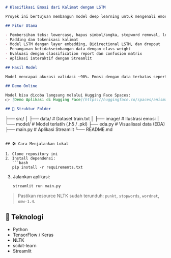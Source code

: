 ```markdown
# Klasifikasi Emosi dari Kalimat dengan LSTM

Proyek ini bertujuan membangun model deep learning untuk mengenali emosi dalam kalimat bahasa Inggris menggunakan arsitektur LSTM. Model dapat mengklasifikasikan enam emosi utama: **joy**, **sadness**, **anger**, **fear**, **love**, dan **surprise**.

## Fitur Utama

- Pembersihan teks: lowercase, hapus simbol/angka, stopword removal, lemmatization
- Padding dan tokenisasi kalimat
- Model LSTM dengan layer embedding, Bidirectional LSTM, dan dropout
- Penanganan ketidakseimbangan data dengan class weight
- Evaluasi dengan classification report dan confusion matrix
- Aplikasi interaktif dengan Streamlit

## Hasil Model

Model mencapai akurasi validasi ~90%. Emosi dengan data terbatas seperti *surprise* menunjukkan performa yang lebih rendah dibanding emosi dominan seperti *joy* atau *sadness*.

## Demo Online

Model bisa dicoba langsung melalui Hugging Face Spaces:  
👉 [Demo Aplikasi di Hugging Face](https://huggingface.co/spaces/anismarsela32/klasifikasi-emosi-NLP)

## 📁 Struktur Folder

```

├── src/
│   ├── data/           # Dataset train.txt
│   ├── image/          # Ilustrasi emosi
│   └── model/          # Model terlatih (.h5 / .pkl)
├── eda.py              # Visualisasi data (EDA)
├── main.py             # Aplikasi Streamlit
└── README.md

````

## 🛠️ Cara Menjalankan Lokal

1. Clone repository ini
2. Install dependensi:
   ```bash
   pip install -r requirements.txt
````

3. Jalankan aplikasi:

   ```bash
   streamlit run main.py
   ```

> Pastikan resource NLTK sudah terunduh: `punkt`, `stopwords`, `wordnet`, `omw-1.4`.

## 📌 Teknologi

* Python
* TensorFlow / Keras
* NLTK
* scikit-learn
* Streamlit

```


